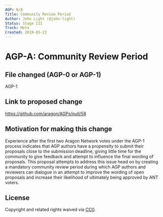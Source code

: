 ```yaml
---
AGP: N/A
Title: Community Review Period
Author: John Light (@john-light)
Status: Stage III
Track: Meta
Created: 2019-05-23
---
```


# AGP-A: Community Review Period

## File changed (AGP-0 or AGP-1)

AGP-1

## Link to proposed change

https://github.com/aragon/AGPs/pull/58

## Motivation for making this change

Experience after the first two Aragon Network votes under the AGP-1 process indicates that AGP authors have a propensity to submit their proposals close to the submission deadline, giving little time for the community to give feedback and attempt to influence the final wording of proposals. This proposal attempts to address this issue head on by creating a mandatory community review period during which AGP authors and reviewers can dialogue in an attempt to improve the wording of open proposals and increase their likelihood of ultimately being approved by ANT voters.

## License
Copyright and related rights waived via [CC0](https://creativecommons.org/publicdomain/zero/1.0/).
